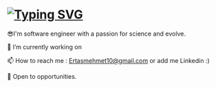    # [![Typing SVG](https://readme-typing-svg.demolab.com?font=Fira+Code&pause=1000&width=435&lines=I'm+Mehmet+Ertas+%F0%9F%91%A8%E2%80%8D%F0%9F%92%BB+)](https://git.io/typing-svg)

😎I'm software engineer with a passion for science and evolve.

🌱   I’m currently working on

📫 How to reach me : Ertasmehmet10@gmail.com or add me Linkedin :)

👯 Open to opportunities.




